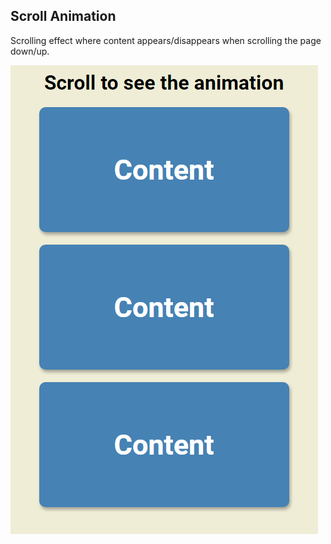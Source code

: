 ## Scroll Animation

Scrolling effect where content appears/disappears when scrolling the page down/up.

![Scroll Animation](scroll-animation.png)  

